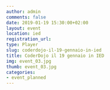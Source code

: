 ```yaml
---
author: admin
comments: false
date: 2019-01-19 15:30:00+02:00
layout: event
location: ied
registration_url: 
type: Player
slug: coderdojo-il-19-gennaio-in-ied
title: CoderDojo il 19 gennaio in IED
img: event_03.jpg
thumb: event_03.jpg
categories:
- event_planned
---
```

